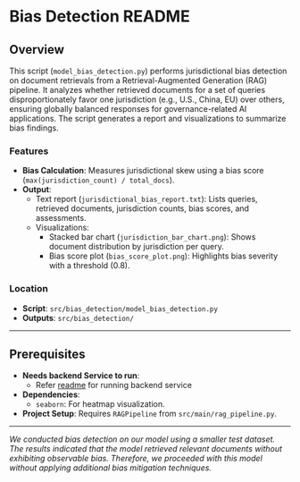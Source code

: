 # Bias Detection README

## Overview
This script (`model_bias_detection.py`) performs jurisdictional bias detection on document retrievals from a Retrieval-Augmented Generation (RAG) pipeline. It analyzes whether retrieved documents for a set of queries disproportionately favor one jurisdiction (e.g., U.S., China, EU) over others, ensuring globally balanced responses for governance-related AI applications. The script generates a report and visualizations to summarize bias findings.

### Features
- **Bias Calculation**: Measures jurisdictional skew using a bias score (`max(jurisdiction_count) / total_docs`).
- **Output**:
  - Text report (`jurisdictional_bias_report.txt`): Lists queries, retrieved documents, jurisdiction counts, bias scores, and assessments.
  - Visualizations:
    - Stacked bar chart (`jurisdiction_bar_chart.png`): Shows document distribution by jurisdiction per query.
    - Bias score plot (`bias_score_plot.png`): Highlights bias severity with a threshold (0.8).

### Location
- **Script**: `src/bias_detection/model_bias_detection.py`
- **Outputs**: `src/bias_detection/`

---

## Prerequisites
- **Needs backend Service to run**:
  - Refer [readme](README_web_app.md) for running backend service
- **Dependencies**:
  - `seaborn`: For heatmap visualization.
- **Project Setup**: Requires `RAGPipeline` from `src/main/rag_pipeline.py`.

---

*We conducted bias detection on our model using a smaller test dataset. The results indicated that the model retrieved relevant documents without exhibiting observable bias. Therefore, we proceeded with this model without applying additional bias mitigation techniques.*  
